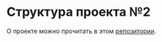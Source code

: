 # Структура проекта №2

О проекте можно прочитать в этом [репозитории](https://github.com/RyabovNick/dbuniproject1).
